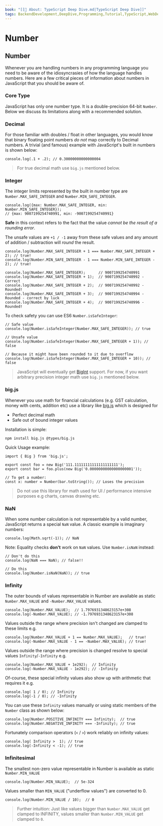 ```yaml
---
book: "[[📓 About꞉ TypeScript Deep Dive.md|TypeScript Deep Dive]]"
tags: BackendDevelopment,DeepDive,Programming,Tutorial,TypeScript,WebDevelopment
---
```


# Number

## Number

Whenever you are handling numbers in any programming language you need to be aware of the idiosyncrasies of how the language handles numbers. Here are a few critical pieces of information about numbers in JavaScript that you should be aware of.

### Core Type

JavaScript has only one number type. It is a double-precision 64-bit `Number`. Below we discuss its limitations along with a recommended solution.

### Decimal

For those familiar with doubles / float in other languages, you would know that binary floating point numbers _do not_ map correctly to Decimal numbers. A trivial (and famous) example with JavaScript's built in numbers is shown below:

```
console.log(.1 + .2); // 0.30000000000000004
```

> For true decimal math use `big.js` mentioned below.

### Integer

The integer limits represented by the built in number type are `Number.MAX_SAFE_INTEGER` and `Number.MIN_SAFE_INTEGER`.

```
console.log({max: Number.MAX_SAFE_INTEGER, min: Number.MIN_SAFE_INTEGER});
// {max: 9007199254740991, min: -9007199254740991}
```

**Safe** in this context refers to the fact that the value _cannot be the result of a rounding error_.

The unsafe values are `+1 / -1` away from these safe values and any amount of addition / subtraction will _round_ the result.

```
console.log(Number.MAX_SAFE_INTEGER + 1 === Number.MAX_SAFE_INTEGER + 2); // true!
console.log(Number.MIN_SAFE_INTEGER - 1 === Number.MIN_SAFE_INTEGER - 2); // true!

console.log(Number.MAX_SAFE_INTEGER);      // 9007199254740991
console.log(Number.MAX_SAFE_INTEGER + 1);  // 9007199254740992 - Correct
console.log(Number.MAX_SAFE_INTEGER + 2);  // 9007199254740992 - Rounded!
console.log(Number.MAX_SAFE_INTEGER + 3);  // 9007199254740994 - Rounded - correct by luck
console.log(Number.MAX_SAFE_INTEGER + 4);  // 9007199254740996 - Rounded!
```

To check safety you can use ES6 `Number.isSafeInteger`:

```
// Safe value
console.log(Number.isSafeInteger(Number.MAX_SAFE_INTEGER)); // true

// Unsafe value
console.log(Number.isSafeInteger(Number.MAX_SAFE_INTEGER + 1)); // false

// Because it might have been rounded to it due to overflow
console.log(Number.isSafeInteger(Number.MAX_SAFE_INTEGER + 10)); // false
```

> JavaScript will eventually get [BigInt](https://developers.google.com/web/updates/2018/05/bigint) support. For now, if you want arbitrary precision integer math use `big.js` mentioned below.

### big.js

Whenever you use math for financial calculations (e.g. GST calculation, money with cents, addition etc) use a library like [big.js](https://github.com/MikeMcl/big.js/) which is designed for

- Perfect decimal math
- Safe out of bound integer values

Installation is simple:

```
npm install big.js @types/big.js
```

Quick Usage example:

```
import { Big } from 'big.js';

export const foo = new Big('111.11111111111111111111');
export const bar = foo.plus(new Big('0.00000000000000000001'));

// To get a number:
const x: number = Number(bar.toString()); // Loses the precision
```

> Do not use this library for math used for UI / performance intensive purposes e.g charts, canvas drawing etc.

### NaN

When some number calculation is not representable by a valid number, JavaScript returns a special `NaN` value. A classic example is imaginary numbers:

```
console.log(Math.sqrt(-1)); // NaN
```

Note: Equality checks **don't** work on `NaN` values. Use `Number.isNaN` instead:

```
// Don't do this
console.log(NaN === NaN); // false!!

// Do this
console.log(Number.isNaN(NaN)); // true
```

### Infinity

The outer bounds of values representable in Number are available as static `Number.MAX_VALUE` and `-Number.MAX_VALUE` values.

```
console.log(Number.MAX_VALUE);  // 1.7976931348623157e+308
console.log(-Number.MAX_VALUE); // -1.7976931348623157e+308
```

Values outside the range where precision isn't changed are clamped to these limits e.g.

```
console.log(Number.MAX_VALUE + 1 == Number.MAX_VALUE);   // true!
console.log(-Number.MAX_VALUE - 1 == -Number.MAX_VALUE); // true!
```

Values outside the range where precision is changed resolve to special values `Infinity`/`-Infinity` e.g.

```
console.log(Number.MAX_VALUE + 1e292);  // Infinity
console.log(-Number.MAX_VALUE - 1e292); // -Infinity
```

Of-course, these special infinity values also show up with arithmetic that requires it e.g.

```
console.log( 1 / 0); // Infinity
console.log(-1 / 0); // -Infinity
```

You can use these `Infinity` values manually or using static members of the `Number` class as shown below:

```
console.log(Number.POSITIVE_INFINITY === Infinity);  // true
console.log(Number.NEGATIVE_INFINITY === -Infinity); // true
```

Fortunately comparison operators (`<` / `>`) work reliably on infinity values:

```
console.log( Infinity >  1); // true
console.log(-Infinity < -1); // true
```

### Infinitesimal

The smallest non-zero value representable in Number is available as static `Number.MIN_VALUE`

```
console.log(Number.MIN_VALUE);  // 5e-324
```

Values smaller than `MIN_VALUE` ("underflow values") are converted to 0.

```
console.log(Number.MIN_VALUE / 10);  // 0
```

> Further intuition: Just like values bigger than `Number.MAX_VALUE` get clamped to INFINITY, values smaller than `Number.MIN_VALUE` get clamped to `0`.